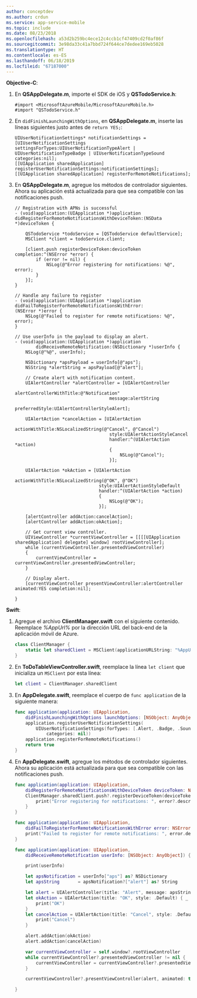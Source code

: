 ```yaml
---
author: conceptdev
ms.author: crdun
ms.service: app-service-mobile
ms.topic: include
ms.date: 08/23/2018
ms.openlocfilehash: a53d2b259bc4ece12c4ccb1cf47409cd2f0af86f
ms.sourcegitcommit: 3e98da33c41a7bbd724f644ce7dedee169eb5028
ms.translationtype: HT
ms.contentlocale: es-ES
ms.lasthandoff: 06/18/2019
ms.locfileid: "67187000"
---
```

**Objective-C**:

1. En **QSAppDelegate.m**, importe el SDK de iOS y **QSTodoService.h**:

    ```objc
    #import <MicrosoftAzureMobile/MicrosoftAzureMobile.h>
    #import "QSTodoService.h"
    ```

2. En `didFinishLaunchingWithOptions`, en **QSAppDelegate.m**, inserte las líneas siguientes justo antes de `return YES;`:

    ```objc
    UIUserNotificationSettings* notificationSettings = [UIUserNotificationSettings settingsForTypes:UIUserNotificationTypeAlert | UIUserNotificationTypeBadge | UIUserNotificationTypeSound categories:nil];
    [[UIApplication sharedApplication] registerUserNotificationSettings:notificationSettings];
    [[UIApplication sharedApplication] registerForRemoteNotifications];
    ```

3. En **QSAppDelegate.m**, agregue los métodos de controlador siguientes. Ahora su aplicación está actualizada para que sea compatible con las notificaciones push. 

    ```objc
    // Registration with APNs is successful
    - (void)application:(UIApplication *)application
    didRegisterForRemoteNotificationsWithDeviceToken:(NSData *)deviceToken {

        QSTodoService *todoService = [QSTodoService defaultService];
        MSClient *client = todoService.client;

        [client.push registerDeviceToken:deviceToken completion:^(NSError *error) {
            if (error != nil) {
                NSLog(@"Error registering for notifications: %@", error);
            }
        }];
    }

    // Handle any failure to register
    - (void)application:(UIApplication *)application didFailToRegisterForRemoteNotificationsWithError:
    (NSError *)error {
        NSLog(@"Failed to register for remote notifications: %@", error);
    }

    // Use userInfo in the payload to display an alert.
    - (void)application:(UIApplication *)application
            didReceiveRemoteNotification:(NSDictionary *)userInfo {
        NSLog(@"%@", userInfo);

        NSDictionary *apsPayload = userInfo[@"aps"];
        NSString *alertString = apsPayload[@"alert"];

        // Create alert with notification content.
        UIAlertController *alertController = [UIAlertController
                                        alertControllerWithTitle:@"Notification"
                                        message:alertString
                                        preferredStyle:UIAlertControllerStyleAlert];

        UIAlertAction *cancelAction = [UIAlertAction
                                        actionWithTitle:NSLocalizedString(@"Cancel", @"Cancel")
                                        style:UIAlertActionStyleCancel
                                        handler:^(UIAlertAction *action)
                                        {
                                            NSLog(@"Cancel");
                                        }];

        UIAlertAction *okAction = [UIAlertAction
                                    actionWithTitle:NSLocalizedString(@"OK", @"OK")
                                    style:UIAlertActionStyleDefault
                                    handler:^(UIAlertAction *action)
                                    {
                                        NSLog(@"OK");
                                    }];

        [alertController addAction:cancelAction];
        [alertController addAction:okAction];

        // Get current view controller.
        UIViewController *currentViewController = [[[[UIApplication sharedApplication] delegate] window] rootViewController];
        while (currentViewController.presentedViewController)
        {
            currentViewController = currentViewController.presentedViewController;
        }

        // Display alert.
        [currentViewController presentViewController:alertController animated:YES completion:nil];

    }
    ```

**Swift**:

1. Agregue el archivo **ClientManager.swift** con el siguiente contenido. Reemplace *%AppUrl%* por la dirección URL del back-end de la aplicación móvil de Azure.

    ```swift
    class ClientManager {
        static let sharedClient = MSClient(applicationURLString: "%AppUrl%")
    }
    ```

2. En **ToDoTableViewController.swift**, reemplace la línea `let client` que inicializa un `MSClient` por esta línea:

    ```swift
    let client = ClientManager.sharedClient
    ```

3. En **AppDelegate.swift**, reemplace el cuerpo de `func application` de la siguiente manera:

    ```swift
    func application(application: UIApplication,
        didFinishLaunchingWithOptions launchOptions: [NSObject: AnyObject]?) -> Bool {
        application.registerUserNotificationSettings(
            UIUserNotificationSettings(forTypes: [.Alert, .Badge, .Sound],
                categories: nil))
        application.registerForRemoteNotifications()
        return true
    }
    ```

4. En **AppDelegate.swift**, agregue los métodos de controlador siguientes. Ahora su aplicación está actualizada para que sea compatible con las notificaciones push.

    ```swift
    func application(application: UIApplication,
        didRegisterForRemoteNotificationsWithDeviceToken deviceToken: NSData) {
        ClientManager.sharedClient.push?.registerDeviceToken(deviceToken) { error in
            print("Error registering for notifications: ", error?.description)
        }
    }

    func application(application: UIApplication,
        didFailToRegisterForRemoteNotificationsWithError error: NSError) {
        print("Failed to register for remote notifications: ", error.description)
    }

    func application(application: UIApplication,
        didReceiveRemoteNotification userInfo: [NSObject: AnyObject]) {

        print(userInfo)

        let apsNotification = userInfo["aps"] as? NSDictionary
        let apsString       = apsNotification?["alert"] as? String

        let alert = UIAlertController(title: "Alert", message: apsString, preferredStyle: .Alert)
        let okAction = UIAlertAction(title: "OK", style: .Default) { _ in
            print("OK")
        }
        let cancelAction = UIAlertAction(title: "Cancel", style: .Default) { _ in
            print("Cancel")
        }

        alert.addAction(okAction)
        alert.addAction(cancelAction)

        var currentViewController = self.window?.rootViewController
        while currentViewController?.presentedViewController != nil {
            currentViewController = currentViewController?.presentedViewController
        }

        currentViewController?.presentViewController(alert, animated: true) {}

    }
    ```
